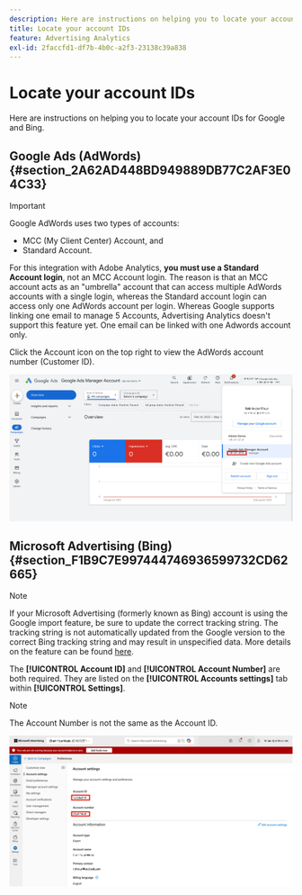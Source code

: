 ```yaml
---
description: Here are instructions on helping you to locate your account IDs for Google and Bing.
title: Locate your account IDs
feature: Advertising Analytics
exl-id: 2faccfd1-df7b-4b0c-a2f3-23138c39a838
---
```

# Locate your account IDs

Here are instructions on helping you to locate your account IDs for Google and Bing.

## Google Ads (AdWords) {#section_2A62AD448BD949889DB77C2AF3E04C33}

>[!IMPORTANT]
>
>Google AdWords uses two types of accounts: 
>
>- MCC (My Client Center) Account, and 
>- Standard Account. 
>
>For this integration with Adobe Analytics, **you must use a Standard Account login**, not an MCC Account login. The reason is that an MCC account acts as an "umbrella" account that can access multiple AdWords accounts with a single login, whereas the Standard account login can access only one AdWords account per login. Whereas Google supports linking one email to manage 5 Accounts, Advertising Analytics doesn't support this feature yet. One email can be linked with one Adwords account only.

Click the Account icon on the top right to view the AdWords account number (Customer ID).

![Google Ads Manager Account](assets/google-account.png)

## Microsoft Advertising (Bing) {#section_F1B9C7E997444746936599732CD62665}

>[!NOTE]
>
>If your Microsoft Advertising (formerly known as Bing) account is using the Google import feature, be sure to update the correct tracking string. The tracking string is not automatically updated from the Google version to the correct Bing tracking string and may result in unspecified data. More details on the feature can be found [here](https://help.ads.microsoft.com/apex/index/3/en/50851/).

The **[!UICONTROL Account ID]** and **[!UICONTROL Account Number]** are both required. They are listed on the **[!UICONTROL Accounts settings]** tab within **[!UICONTROL Settings]**.

>[!NOTE]
>
>The Account Number is not the same as the Account ID.

![Microsoft Advertising](assets/bing-id.png)
